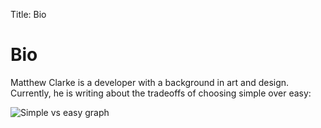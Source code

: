 Title: Bio

# Bio

Matthew Clarke is a developer with a background in art and design.
Currently, he is writing about the tradeoffs of choosing simple over easy:

![Simple vs easy graph](/images/chart.png "Optional Title")
